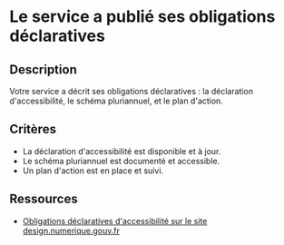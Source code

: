 # Le service a publié ses obligations déclaratives

## Description

Votre service a décrit ses obligations déclaratives : la déclaration
d'accessibilité, le schéma pluriannuel, et le plan d'action.

## Critères

- La déclaration d'accessibilité est disponible et à jour.
- Le schéma pluriannuel est documenté et accessible.
- Un plan d'action est en place et suivi.

## Ressources

- [Obligations déclaratives d'accessibilité sur le site design.numerique.gouv.fr](https://design.numerique.gouv.fr/accessibilite-numerique/cadre-legal/)
